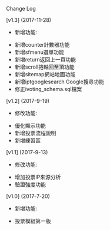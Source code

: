 Change Log

[v1.3] (2017-11-28)

* 新增功能:

- 新增counter計數器功能
- 新增sfmenu選單功能
- 新增return返回上一頁功能
- 新增scroll捲軸回至頂功能
- 新增sitemap網站地圖功能
- 新增iptgooglesearch Google搜尋功能
- 修正ivoting_schema.sql檔案

[v1.2] (2017-9-19)

* 修改功能:

- 優化顯示功能
- 新增投票流程說明
- 新增練習區

[v1.1] (2017-9-13)

* 修改功能:

- 增加投票IP來源分析
- 驗證強度功能

[v1.0] (2017-7-20)

* 新增功能:

- 投票模組第一版
